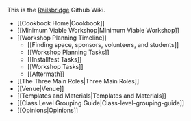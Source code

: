 This is the [Railsbridge](http://railsbridge.org) Github Wiki.
* [[Cookbook Home|Cookbook]]
* [[Minimum Viable Workshop|Minimum Viable Workshop]]
* [[Workshop Planning Timeline]]
  * [[Finding space, sponsors, volunteers, and students]] 
  * [[Workshop Planning Tasks]]
  * [[Installfest Tasks]]
  * [[Workshop Tasks]]
  * [[Aftermath]]
* [[The Three Main Roles|Three Main Roles]]
* [[Venue|Venue]]
* [[Templates and Materials|Templates and Materials]]
* [[Class Level Grouping Guide|Class-level-grouping-guide]]
* [[Opinions|Opinions]]